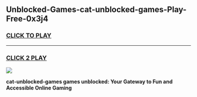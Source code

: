 
## Unblocked-Games-cat-unblocked-games-Play-Free-0x3j4
<h3>
<a href="https://premium76.site?title=cat-unblocked-games&ref=17A">CLICK TO PLAY</a></h3>
<hr>

<h3>
<a href="https://premium76.site?title=cat-unblocked-games&ref=17A">CLICK 2 PLAY</a>
  
</h3>

<a href="https://premium76.site?title=cat-unblocked-games&ref=17A"><img src="https://clearcache.store/games.png"></a>


**cat-unblocked-games games unblocked: Your Gateway to Fun and Accessible Online Gaming**
